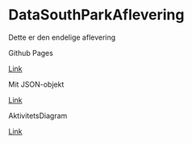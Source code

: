 # DataSouthParkAflevering
Dette er den endelige aflevering

Github Pages

<a href="https://gorm-git.github.io/DataSouthParkAflevering/" rel="nofollow">Link</a>

Mit JSON-objekt

<a href="https://raw.githubusercontent.com/Gorm-git/DataSouthParkAflevering/main/satan.json" rel="nofollow">Link</a>

AktivitetsDiagram

<a href="https://ibb.co/gmSsdHV" rel="nofollow">Link</a>

